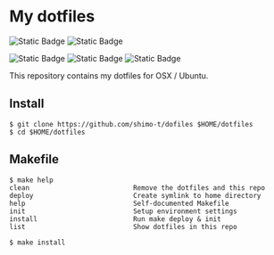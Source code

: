 # My dotfiles

![Static Badge](https://img.shields.io/badge/Ubuntu-22.04-E95420?logo=ubuntu)
![Static Badge](https://img.shields.io/badge/macOS-Sonoma-000000?logo=macos)

![Static Badge](https://img.shields.io/badge/Vim--019733?logo=vim)
![Static Badge](https://img.shields.io/badge/tmux--1BB91F?logo=tmux)
![Static Badge](https://img.shields.io/badge/fish--blue)

This repository contains my dotfiles for OSX / Ubuntu.

## Install

```
$ git clone https://github.com/shimo-t/dofiles $HOME/dotfiles
$ cd $HOME/dotfiles
```

## Makefile

```
$ make help
clean                          Remove the dotfiles and this repo
deploy                         Create symlink to home directory
help                           Self-documented Makefile
init                           Setup environment settings
install                        Run make deploy & init
list                           Show dotfiles in this repo
```

```
$ make install
```

